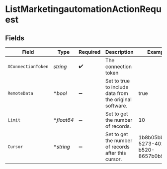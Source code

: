 # ListMarketingautomationActionRequest


## Fields

| Field                                                   | Type                                                    | Required                                                | Description                                             | Example                                                 |
| ------------------------------------------------------- | ------------------------------------------------------- | ------------------------------------------------------- | ------------------------------------------------------- | ------------------------------------------------------- |
| `XConnectionToken`                                      | *string*                                                | :heavy_check_mark:                                      | The connection token                                    |                                                         |
| `RemoteData`                                            | **bool*                                                 | :heavy_minus_sign:                                      | Set to true to include data from the original software. | true                                                    |
| `Limit`                                                 | **float64*                                              | :heavy_minus_sign:                                      | Set to get the number of records.                       | 10                                                      |
| `Cursor`                                                | **string*                                               | :heavy_minus_sign:                                      | Set to get the number of records after this cursor.     | 1b8b05bb-5273-4012-b520-8657b0b90874                    |